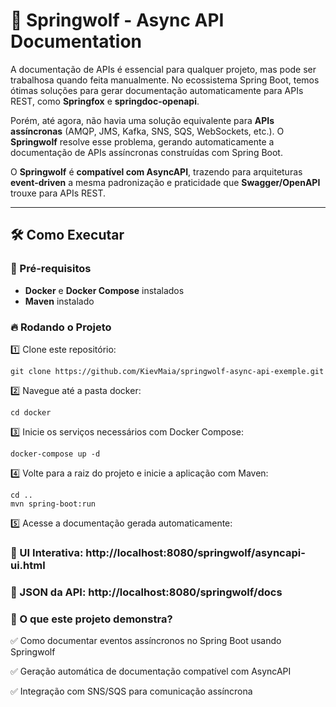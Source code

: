 # 🚀 Springwolf - Async API Documentation

A documentação de APIs é essencial para qualquer projeto, mas pode ser trabalhosa quando feita manualmente. No ecossistema Spring Boot, temos ótimas soluções para gerar documentação automaticamente para APIs REST, como **Springfox** e **springdoc-openapi**.

Porém, até agora, não havia uma solução equivalente para **APIs assíncronas** (AMQP, JMS, Kafka, SNS, SQS, WebSockets, etc.). O **Springwolf** resolve esse problema, gerando automaticamente a documentação de APIs assíncronas construídas com Spring Boot.

O **Springwolf** é **compatível com AsyncAPI**, trazendo para arquiteturas **event-driven** a mesma padronização e praticidade que **Swagger/OpenAPI** trouxe para APIs REST.

---

## 🛠️ Como Executar

### 📌 Pré-requisitos
- **Docker** e **Docker Compose** instalados
- **Maven** instalado

### 🔥 Rodando o Projeto
1️⃣ Clone este repositório:
```
git clone https://github.com/KievMaia/springwolf-async-api-exemple.git
````
2️⃣ Navegue até a pasta docker:
```
cd docker
```
3️⃣ Inicie os serviços necessários com Docker Compose:
```
docker-compose up -d
```
4️⃣ Volte para a raiz do projeto e inicie a aplicação com Maven:
```
cd ..
mvn spring-boot:run
```
5️⃣ Acesse a documentação gerada automaticamente:

### 📜 UI Interativa: http://localhost:8080/springwolf/asyncapi-ui.html

### 📄 JSON da API: http://localhost:8080/springwolf/docs

### 🎯 O que este projeto demonstra?
✅ Como documentar eventos assíncronos no Spring Boot usando Springwolf

✅ Geração automática de documentação compatível com AsyncAPI

✅ Integração com SNS/SQS para comunicação assíncrona